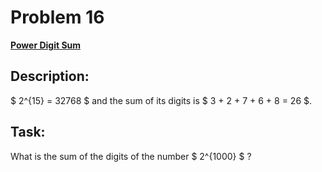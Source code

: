 # Problem 16

[**Power Digit Sum**](https://projecteuler.net/problem=16)

## Description:
$ 2^{15} = 32768 $ and the sum of its digits is $ 3 + 2 + 7 + 6 + 8 = 26 $.

## Task:
What is the sum of the digits of the number $ 2^{1000} $ ?
